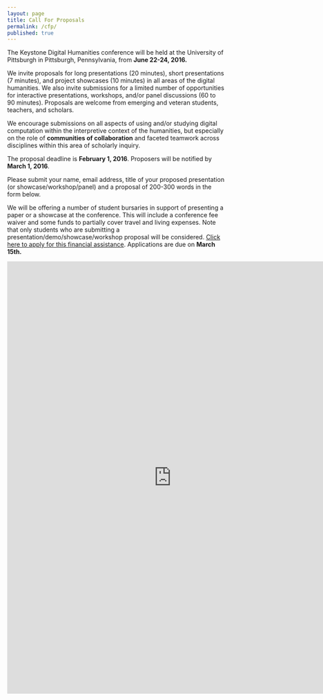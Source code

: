 ```yaml
---
layout: page
title: Call For Proposals
permalink: /cfp/
published: true
---
```


The Keystone Digital Humanities conference will be held at the University of Pittsburgh in Pittsburgh, Pennsylvania, from **June 22-24, 2016.**

We invite proposals for long presentations (20 minutes), short presentations (7 minutes), and project showcases (10 minutes) in all areas of the digital humanities. We also invite submissions for a limited number of opportunities for interactive presentations, workshops, and/or panel discussions (60 to 90 minutes). Proposals are welcome from emerging and veteran students, teachers, and scholars.

We encourage submissions on all aspects of using and/or studying digital computation within the interpretive context of the humanities, but especially on the role of **communities of collaboration** and faceted teamwork across disciplines within this area of scholarly inquiry.

The proposal deadline is **February 1, 2016**. Proposers will be notified by **March 1, 2016**.

Please submit your name, email address, title of your proposed presentation (or showcase/workshop/panel) and a proposal of 200-300 words in the form below.

We will be offering a number of student bursaries in support of presenting a paper or a showcase at the conference. This will include a conference fee waiver and some funds to partially cover travel and living expenses. Note that only students who are submitting a presentation/demo/showcase/workshop proposal will be considered. [Click here to apply for this financial assistance]( http://goo.gl/forms/g1uDbbrKOS). Applications are due on **March 15th.**




<iframe src="https://docs.google.com/forms/d/1B1pJ-rrBNGOBBiVwKQlwY0vP6MYRODcW-_GgFGv7tOA/viewform?embedded=true#start=embed" width="760" height="1000" frameborder="0" marginheight="0" marginwidth="0">Loading...</iframe>
